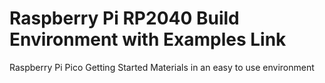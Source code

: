 # Raspberry Pi RP2040 Build Environment with Examples Link
Raspberry Pi Pico Getting Started Materials in an easy to use environment
